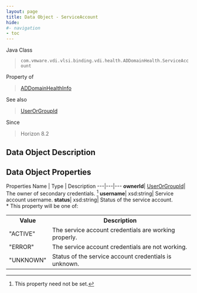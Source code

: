 ```yaml
---
layout: page
title: Data Object - ServiceAccount
hide:
#- navigation
- toc
---
```






Java Class
> `com.vmware.vdi.vlsi.binding.vdi.health.ADDomainHealth.ServiceAccount`

Property of
> [ADDomainHealthInfo](vdi.health.ADDomainHealth.ADDomainHealthInfo.md#field_detail)

See also
> [UserOrGroupId](vdi.entity.UserOrGroupId.md)

Since
> Horizon 8.2


## Data Object Description

## Data Object Properties
Properties
Name |  Type |  Description
---|---|---
**ownerId**| [UserOrGroupId](vdi.entity.UserOrGroupId.md)|  The owner of secondary credentials. [^1]
**username**|  xsd:string|  Service account username.
**status**|  xsd:string|  Status of the service account.<br>* This property will be one of:<br><table><tr><th>Value</th><th>Description</th></tr><tr><td>"ACTIVE"</td><td>The service account credentials are working properly.</td></tr><tr><td>"ERROR"</td><td>The service account credentials are not working.</td></tr><tr><td>"UNKNOWN"</td><td>Status of the service account credentials is unknown.</td></tr></table>


 


[^1]: This property need not be set.